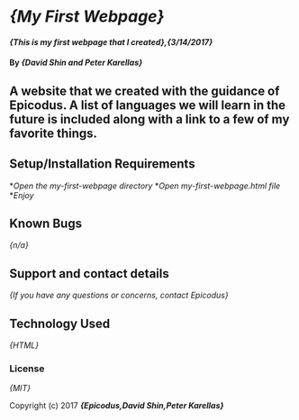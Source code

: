 # _{My First Webpage}_

#### _{This is my first webpage that I created},{3/14/2017}_

#### By _**{David Shin and Peter Karellas}**_

## A website that we created with the guidance of Epicodus. A list of languages we will learn in the future is included along with a link to a few of my favorite things.

## Setup/Installation Requirements

*_Open the my-first-webpage directory_
*_Open my-first-webpage.html file_
*_Enjoy_

## Known Bugs

_{n/a}_

## Support and contact details

_{If you have any questions or concerns, contact Epicodus}_

## Technology Used

_{HTML}_

### License

*{MIT}*

Copyright (c) 2017 **_{Epicodus,David Shin,Peter Karellas}_**

